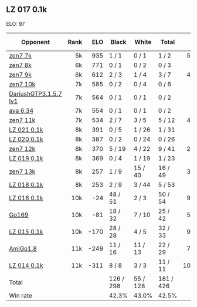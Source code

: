 ## LZ 017 0.1k ##

ELO: 97

Opponent | Rank | ELO | Black | White | Total | Win rate
---------|-----:|----:|-------|-------|-------|-------:
[zen7 7k](zen7%207k.md) | 5k | 935 | 1 / 1 | 0 / 1 | 1 / 2 | 50.0%
[zen7 8k](zen7%208k.md) | 6k | 771 | 0 / 1 | 0 / 2 | 0 / 3 | 0.0%
[zen7 9k](zen7%209k.md) | 6k | 612 | 2 / 3 | 1 / 4 | 3 / 7 | 42.9%
[zen7 10k](zen7%2010k.md) | 7k | 585 | 0 / 2 | 0 / 4 | 0 / 6 | 0.0%
[DariushGTP3.1.5.7 lv1](DariushGTP3.1.5.7%20lv1.md) | 7k | 564 | 0 / 1 | 0 / 1 | 0 / 2 | 0.0%
[aya 6.34](aya%206.34.md) | 7k | 554 | 0 / 1 | 0 / 1 | 0 / 2 | 0.0%
[zen7 11k](zen7%2011k.md) | 7k | 534 | 2 / 7 | 3 / 5 | 5 / 12 | 41.7%
[LZ 021 0.1k](LZ%20021%200.1k.md) | 8k | 391 | 0 / 5 | 1 / 26 | 1 / 31 | 3.2%
[LZ 020 0.1k](LZ%20020%200.1k.md) | 8k | 387 | 0 / 2 | 0 / 24 | 0 / 26 | 0.0%
[zen7 12k](zen7%2012k.md) | 8k | 370 | 5 / 19 | 4 / 22 | 9 / 41 | 22.0%
[LZ 019 0.1k](LZ%20019%200.1k.md) | 8k | 369 | 0 / 4 | 1 / 19 | 1 / 23 | 4.3%
[zen7 13k](zen7%2013k.md) | 8k | 257 | 1 / 9 | 15 / 40 | 16 / 49 | 32.7%
[LZ 018 0.1k](LZ%20018%200.1k.md) | 8k | 253 | 2 / 9 | 3 / 44 | 5 / 53 | 9.4%
[LZ 016 0.1k](LZ%20016%200.1k.md) | 10k | -24 | 48 / 51 | 2 / 3 | 50 / 54 | 92.6%
[Go169](Go169.md) | 10k | -81 | 18 / 32 | 7 / 10 | 25 / 42 | 59.5%
[LZ 015 0.1k](LZ%20015%200.1k.md) | 10k | -170 | 28 / 28 | 4 / 5 | 32 / 33 | 97.0%
[AmiGo1.8](AmiGo1.8.md) | 11k | -249 | 11 / 16 | 11 / 13 | 22 / 29 | 75.9%
[LZ 014 0.1k](LZ%20014%200.1k.md) | 11k | -311 | 8 / 8 | 3 / 3 | 11 / 11 | 100.0%
Total | | | 126 / 298 | 55 / 128 | 181 / 426 | 
Win rate| | | 42.3% | 43.0% | 42.5% | 
